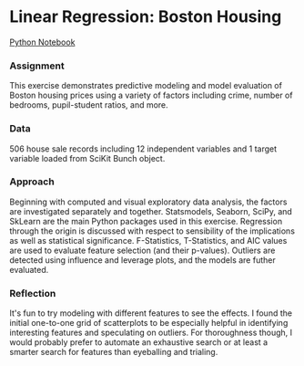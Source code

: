 # Linear Regression: Boston Housing

[Python Notebook](Mini_Project_Linear_Regression.ipynb)

### Assignment

This exercise demonstrates predictive modeling and model evaluation of Boston housing prices using a variety of factors including crime, number of bedrooms, pupil-student ratios, and more.

### Data

506 house sale records including 12 independent variables and 1 target variable loaded from SciKit Bunch object.

### Approach

Beginning with computed and visual exploratory data analysis, the factors are investigated separately and together. Statsmodels, Seaborn, SciPy, and SkLearn are the main Python packages used in this exercise. Regression through the origin is discussed with respect to sensibility of the implications as well as statistical significance. F-Statistics, T-Statistics, and AIC values are used to evaluate feature selection (and their p-values). Outliers are detected using influence and leverage plots, and the models are futher evaluated.


### Reflection

It's fun to try modeling with different features to see the effects. I found the initial one-to-one grid of scatterplots to be especially helpful in identifying interesting features and speculating on outliers. For thoroughness though, I would probably prefer to automate an exhaustive search or at least a smarter search for features than eyeballing and trialing.
